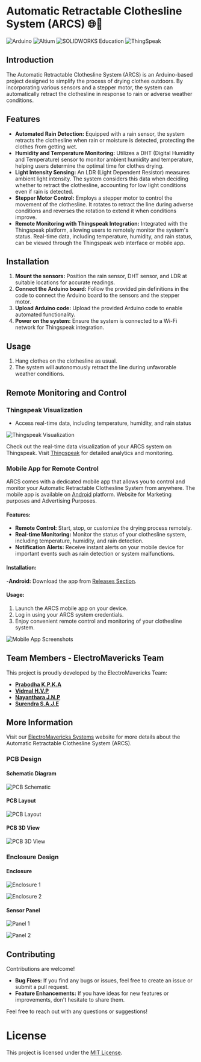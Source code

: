 # Automatic Retractable Clothesline System (ARCS) 🌐🧺

![Arduino](https://img.shields.io/badge/ArduinoIDE-2.3.2-blue)
![Altium](https://img.shields.io/badge/Altium-24.5.2-orange)
![SOLIDWORKS Education](https://img.shields.io/badge/SOLIDWORKS-Education-yellow)
![ThingSpeak](https://img.shields.io/badge/ThingSpeak-Standard-blue)

## Introduction

The Automatic Retractable Clothesline System (ARCS) is an Arduino-based project designed to simplify the process of drying clothes outdoors. By incorporating various sensors and a stepper motor, the system can automatically retract the clothesline in response to rain or adverse weather conditions.

## Features

- **Automated Rain Detection:** Equipped with a rain sensor, the system retracts the clothesline when rain or moisture is detected, protecting the clothes from getting wet.
- **Humidity and Temperature Monitoring:** Utilizes a DHT (Digital Humidity and Temperature) sensor to monitor ambient humidity and temperature, helping users determine the optimal time for clothes drying.
- **Light Intensity Sensing:** An LDR (Light Dependent Resistor) measures ambient light intensity. The system considers this data when deciding whether to retract the clothesline, accounting for low light conditions even if rain is detected.
- **Stepper Motor Control:** Employs a stepper motor to control the movement of the clothesline. It rotates to retract the line during adverse conditions and reverses the rotation to extend it when conditions improve.
- **Remote Monitoring with Thingspeak Integration:** Integrated with the Thingspeak platform, allowing users to remotely monitor the system's status. Real-time data, including temperature, humidity, and rain status, can be viewed through the Thingspeak web interface or mobile app.

## Installation

1. **Mount the sensors:** Position the rain sensor, DHT sensor, and LDR at suitable locations for accurate readings.
2. **Connect the Arduino board:** Follow the provided pin definitions in the code to connect the Arduino board to the sensors and the stepper motor.
3. **Upload Arduino code:** Upload the provided Arduino code to enable automated functionality.
4. **Power on the system:** Ensure the system is connected to a Wi-Fi network for Thingspeak integration.

## Usage

1. Hang clothes on the clothesline as usual.
2. The system will autonomously retract the line during unfavorable weather conditions.

## Remote Monitoring and Control

### Thingspeak Visualization

- Access real-time data, including temperature, humidity, and rain status

![Thingspeak Visualization](design/other/Thingspeak.png)

Check out the real-time data visualization of your ARCS system on Thingspeak. Visit [Thingspeak](https://thingspeak.com/channels/2225714) for detailed analytics and monitoring.

### Mobile App for Remote Control

ARCS comes with a dedicated mobile app that allows you to control and monitor your Automatic Retractable Clothesline System from anywhere. The mobile app is available on [Android](#) platform.
Website for Marketing purposes and Advertising Purposes.

#### Features:

- **Remote Control:** Start, stop, or customize the drying process remotely.
- **Real-time Monitoring:** Monitor the status of your clothesline system, including temperature, humidity, and rain detection.
- **Notification Alerts:** Receive instant alerts on your mobile device for important events such as rain detection or system malfunctions.

#### Installation:

 -**Android:** Download the app from [Releases Section](../../releases/tag/v1.0.0).

#### Usage:

1. Launch the ARCS mobile app on your device.
2. Log in using your ARCS system credentials.
3. Enjoy convenient remote control and monitoring of your clothesline system.

![Mobile App Screenshots](design/other/App.png)

## Team Members - ElectroMavericks Team

This project is proudly developed by the ElectroMavericks Team:

- [**Prabodha K.P.K.A**](https://github.com/AkhilaPrabodha)
- [**Vidmal H.V.P**](https://github.com/pulinduvidmal)
- [**Nayanthara J.N.P**](https://github.com/Navini11)
- [**Surendra S.A.J.E**](https://github.com/eshansurendra)

## More Information

Visit our [ElectroMavericks Systems](https://www.electromavericks.systems/) website for more details about the Automatic Retractable Clothesline System (ARCS).

### PCB Design

#### Schematic Diagram

![PCB Schematic](design/AltiumPCBFiles/Images/PCBschematic.png)

#### PCB Layout

![PCB Layout](design/AltiumPCBFiles/Images/PCBLayout.jpg)

#### PCB 3D View

![PCB 3D View](design/AltiumPCBFiles/Images/PCB3Dview.jpg)

### Enclosure Design

#### Enclosure

![Enclosure 1](design/SolidWorksFiles/Images/Enclousure.jpg)

![Enclosure 2](design/SolidWorksFiles/Images/EnclosedCover.jpg)

#### Sensor Panel

![Panel 1](design/SolidWorksFiles/Images/SensorPanel(2).jpg)

![Panel 2](design/SolidWorksFiles/Images/SensorPanel.jpg)


## Contributing

Contributions are welcome! 

- **Bug Fixes:** If you find any bugs or issues, feel free to create an issue or submit a pull request.
- **Feature Enhancements:** If you have ideas for new features or improvements, don't hesitate to share them.

Feel free to reach out with any questions or suggestions!

# License

This project is licensed under the [MIT License](LICENSE).


